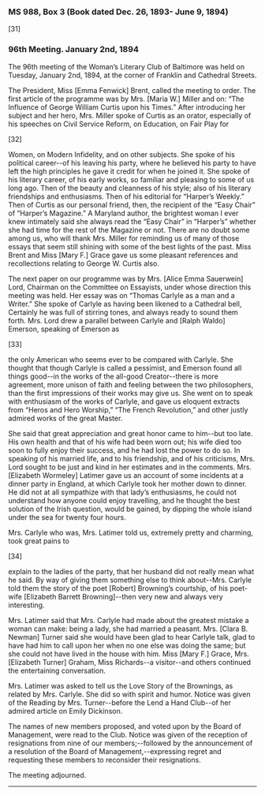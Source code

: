 ### MS 988, Box 3 (Book dated Dec. 26, 1893- June 9, 1894)

[31]

### 96th Meeting. January 2nd, 1894

The 96th meeting of the Woman’s Literary Club of Baltimore was held on Tuesday, January 2nd, 1894, at the corner of Franklin and Cathedral Streets.

The President, Miss [Emma Fenwick] Brent, called the meeting to order. The first article of the programme was by Mrs. [Maria W.] Miller and on: “The Influence of George William Curtis upon his Times.” After introducing her subject and her hero, Mrs. Miller spoke of Curtis as an orator, especially of his speeches on Civil Service Reform, on Education, on Fair Play for

[32]

Women, on Modern Infidelity, and on other subjects. She spoke of his political career--of his leaving his party, where he believed his party to have left the high principles he gave it credit for when he joined it. She spoke of his literary career, of his early works, so familiar and pleasing to some of us long ago. Then of the beauty and cleanness of his style; also of his literary friendships and enthusiasms. Then of his editorial for “Harper’s Weekly.” Then of Curtis as our personal friend, then, the recipient of the “Easy Chair” of “Harper’s Magazine.” A Maryland author, the brightest woman I ever knew intimately said she always read the “Easy Chair” in “Harper’s” whether she had time for the rest of the Magazine or not. There are no doubt some among us, who will thank Mrs. Miller for reminding us of many of those essays that seem still shining with some of the best lights of the past. Miss Brent and Miss [Mary F.] Grace gave us some pleasant references and recollections relating to George W. Curtis also.

The next paper on our programme was by Mrs. [Alice Emma Sauerwein] Lord, Chairman on the Committee on Essayists, under whose direction this meeting was held. Her essay was on “Thomas Carlyle as a man and a Writer.” She spoke of Carlyle as having been likened to a Cathedral bell, Certainly he was full of stirring tones, and always ready to sound them forth. Mrs. Lord drew a parallel between Carlyle and [Ralph Waldo] Emerson, speaking of Emerson as

[33]

the only American who seems ever to be compared with Carlyle. She thought that though Carlyle is called a pessimist, and Emerson found all things good--in the works of the all-good Creator--there is more agreement, more unison of faith and feeling between the two philosophers, than the first impressions of their works may give us. She went on to speak with enthusiasm of the works of Carlyle, and gave us eloquent extracts from “Heros and Hero Worship,” “The French Revolution,” and other justly admired works of the great Master.

She said that great appreciation and great honor came to him--but too late. His own health and that of his wife had been worn out; his wife died too soon to fully enjoy their success, and he had lost the power to do so. In speaking of his married life, and to his friendship, and of his criticisms, Mrs. Lord sought to be just and kind in her estimates and in the comments. Mrs. [Elizabeth Wormeley] Latimer gave us an account of some incidents at a dinner party in England, at which Carlyle took her mother down to dinner. He did not at all sympathize with that lady’s enthusiasms, he could not understand how anyone could enjoy travelling, and he thought the best solution of the Irish question, would be gained, by dipping the whole island under the sea for twenty four hours.

Mrs. Carlyle who was, Mrs. Latimer told us, extremely pretty and charming, took great pains to

[34]

explain to the ladies of the party, that her husband did not really mean what he said. By way of giving them something else to think about--Mrs. Carlyle told them the story of the poet [Robert] Browning’s courtship, of his poet-wife [Elizabeth Barrett Browning]--then very new and always very interesting.

Mrs. Latimer said that Mrs. Carlyle had made about the greatest mistake a woman can make: being a lady, she had married a peasant. Mrs. [Clara B. Newman] Turner said she would have been glad to hear Carlyle talk, glad to have had him to call upon her when no one else was doing the same; but she could not have lived in the house with him. Miss [Mary F.] Grace, Mrs. [Elizabeth Turner] Graham, Miss Richards--a visitor--and others continued the entertaining conversation.

Mrs. Latimer was asked to tell us the Love Story of the Brownings, as related by Mrs. Carlyle. She did so with spirit and humor. Notice was given of the Reading by Mrs. Turner--before the Lend a Hand Club--of her admired article on Emily Dickinson.

The names of new members proposed, and voted upon by the Board of Management, were read to the Club. Notice was given of the reception of resignations from nine of our members;--followed by the announcement of a resolution of the Board of Management,--expressing regret and requesting these members to reconsider their resignations.

The meeting adjourned.
<hr>